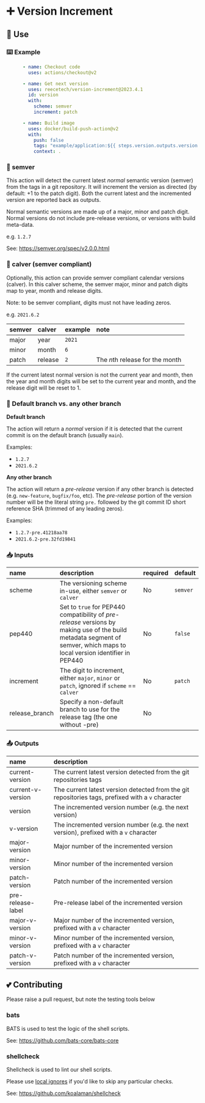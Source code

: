 # ➕ Version Increment

## 📄 Use

### ⌨️ Example

```yaml
      - name: Checkout code
        uses: actions/checkout@v2

      - name: Get next version
        uses: reecetech/version-increment@2023.4.1
        id: version
        with:
          scheme: semver
          increment: patch

      - name: Build image
        uses: docker/build-push-action@v2
        with:
          push: false
          tags: "example/application:${{ steps.version.outputs.version }}"
          context: .
```

### 🔖 semver

This action will detect the current latest _normal_ semantic version (semver) from the tags in
a git repository.  It will increment the version as directed (by default: +1 to
the patch digit).  Both the current latest and the incremented version are
reported back as outputs.

Normal semantic versions are made up of a major, minor and patch digit.  Normal
versions do not include pre-release versions, or versions with build meta-data.

e.g. `1.2.7`

See: https://semver.org/spec/v2.0.0.html

### 📅 calver (semver compliant)

Optionally, this action can provide semver compliant calendar versions (calver).
In this calver scheme, the semver  major, minor and patch digits map to year,
month and release digits.

Note: to be semver compliant, digits must not have leading zeros.

e.g. `2021.6.2`

| semver | calver  | example | note |
| :---   | :---    | :---    | :--- |
| major  | year    | `2021`  |
| minor  | month   | `6`     |
| patch  | release | `2`     | The *n*th release for the month |

If the current latest normal version is not the current year and month, then the
year and month digits will be
set to the current year and month, and the release digit will be reset to 1.

### 🎋 Default branch vs. any other branch

**Default branch**

The action will return a _normal_ version if it is detected that the current commit
is on the default branch (usually `main`).

Examples:
* `1.2.7`
* `2021.6.2`

**Any other branch**

The action will return a _pre-release_ version if any other branch is detected
(e.g. `new-feature`, `bugfix/foo`, etc).  The _pre-release_ portion of the version number
will be the literal string `pre.` followed by the git commit ID short reference SHA
(trimmed of any leading zeros).

Examples:
* `1.2.7-pre.41218aa78`
* `2021.6.2-pre.32fd19841`

### 📥 Inputs

| name           | description                                                                                 | required | default  |
| :---           | :---                                                                                        | :---     | :---     |
| scheme         | The versioning scheme in-use, either `semver` or `calver`                                   | No       | `semver` |
| pep440         | Set to `true` for PEP440 compatibility of _pre-release_ versions by making use of the build metadata segment of semver, which maps to local version identifier in PEP440 | No       | `false`  |
| increment      | The digit to increment, either `major`, `minor` or `patch`, ignored if `scheme` == `calver` | No       | `patch`  |
| release_branch | Specify a non-default branch to use for the release tag (the one without -pre)              | No       |          |

### 📤 Outputs

| name              | description                                                                                       |
| :---              | :---                                                                                              |
| current-version   | The current latest version detected from the git repositories tags                                |
| current-v-version | The current latest version detected from the git repositories tags, prefixed with a `v` character |
| version           | The incremented version number (e.g. the next version)                                            |
| v-version         | The incremented version number (e.g. the next version), prefixed with a `v` character             |
| major-version     | Major number of the incremented version                                                           |
| minor-version     | Minor number of the incremented version                                                           |
| patch-version     | Patch number of the incremented version                                                           |
| pre-release-label | Pre-release label of the incremented version                                                      |
| major-v-version   | Major number of the incremented version, prefixed with a `v` character                            |
| minor-v-version   | Minor number of the incremented version, prefixed with a `v` character                            |
| patch-v-version   | Patch number of the incremented version, prefixed with a `v` character                            |

## 💕 Contributing

Please raise a pull request, but note the testing tools below

### bats

BATS is used to test the logic of the shell scripts.

See: https://github.com/bats-core/bats-core

### shellcheck

Shellcheck is used to lint our shell scripts.

Please use [local ignores](https://stackoverflow.com/a/52659039) if you'd like to skip any particular checks.

See: https://github.com/koalaman/shellcheck
